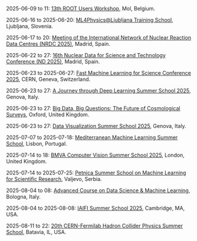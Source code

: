 2025-06-09 to 11: [13th ROOT Users Workshop](https://root.cern/workshops/root-2025 "The ROOT Users Workshop focuses on the ROOT data analysis framework, widely used in high-energy physics. Topics include data visualization, statistical analysis, and machine learning integration. The workshop covers updates to ROOT’s functionality, performance optimization, and applications in LHC experiments, neutrino physics, and beyond."), Mol, Belgium.

2025-06-16 to 2025-06-20: [ML4Physics@Ljubljana Training School](https://www.cost.eu/actions/CA22130/#tabs|Name:training-schools "The training school focuses on machine learning for physics, emphasizing applications in particle and astrophysics. Topics include neural networks, generative models, and data analysis. Lectures cover techniques for detector data and cosmological simulations, advancing AI-driven physics research."), Ljubljana, Slovenia.

2025-06-17 to 20: [Meeting of the International Network of Nuclear Reaction Data Centres (NRDC 2025)](https://www-nds.iaea.org/nrdc/nrdc_2025/ "NRDC 2025 focuses on nuclear reaction data, covering cross-section measurements, data compilation, and evaluation. Topics include nuclear databases, reaction modeling, and applications in nuclear energy and astrophysics, emphasizing standardized nuclear data."), Madrid, Spain.

2025-06-22 to 27: [16th Nuclear Data for Science and Technology Conference (ND 2025)](https://nd2025madrid.com "ND 2025 focuses on nuclear data, covering cross-section measurements, nuclear reaction modeling, and data evaluation. Topics include applications in nuclear energy, astrophysics, and medical isotopes, emphasizing accurate nuclear data for scientific advancements."), Madrid, Spain.

2025-06-23 to 2025-06-27: [Fast Machine Learning for Science Conference 2025](https://indico.cern.ch/event/1402307/ "The conference explores fast machine learning techniques for scientific applications, focusing on physics. Topics include real-time data processing, neural network optimization, and anomaly detection. Discussions cover applications in LHC experiments and cosmological data analysis, advancing computational efficiency."), CERN, Geneva, Switzerland.

2025-06-23 to 27: [A Journey through Deep Learning Summer School 2025](https://www.dibris.unige.it/AJDL2025 "The summer school trains researchers in deep learning, with applications in physics. Topics include neural networks, convolutional models, and generative AI. Lectures cover techniques for analyzing high-energy physics data, cosmological surveys, and detector signals, emphasizing practical implementations."), Genova, Italy.

2025-06-23 to 27: [Big Data, Big Questions: The Future of Cosmological Surveys](https://indico.cern.ch/event/1410989/ "The conference explores big data in cosmological surveys, focusing on data analysis and cosmological implications. Topics include large-scale structure, dark energy, and machine learning applications. Discussions cover data from Euclid, DESI, and future surveys, advancing cosmological research."), Oxford, United Kingdom.

2025-06-23 to 27: [Data Visualization Summer School 2025](https://www.dibris.unige.it/eventi/dataviz2025 "The summer school trains researchers in data visualization, with applications in physics. Topics include interactive visualizations, multidimensional data, and scientific plotting. Lectures cover techniques for analyzing high-energy physics data and cosmological simulations, emphasizing effective communication."), Genova, Italy.

2025-07-07 to 2025-07-18: [Mediterranean Machine Learning Summer School](https://www.m2l.eu/ "The M2L Summer School trains researchers in machine learning, with applications in physics. Topics include neural networks, generative models, and anomaly detection. Lectures cover techniques for particle physics data analysis and cosmological simulations, emphasizing AI-driven discoveries."), Lisbon, Portugal.

2025-07-14 to 18: [BMVA Computer Vision Summer School 2025](https://bmvc2025.org/bmva-computer-vision-summer-school/ "The summer school trains researchers in computer vision, with applications in physics. Topics include image processing, object detection, and deep learning. Lectures cover techniques for analyzing detector data in high-energy physics and astrophysical imaging, emphasizing AI-driven solutions."), London, United Kingdom.

2025-07-14 to 2025-07-25: [Petnica Summer School on Machine Learning for Scientific Research](https://psi2025.petnica.rs/ "The summer school trains students in machine learning for scientific research, with physics focus. Topics include neural networks, anomaly detection, and data analysis. Lectures cover applications in particle physics and cosmology, emphasizing AI-driven scientific discovery."), Valjevo, Serbia.

2025-08-04 to 08: [Advanced Course on Data Science & Machine Learning](https://www.iisi.it/events/acdsml2025/ "The course trains researchers in data science and machine learning, with applications in physics. Topics include deep learning, statistical modeling, and big data analysis. Lectures cover techniques for high-energy physics data processing, cosmological surveys, and detector optimization."), Bologna, Italy.

2025-08-04 to 2025-08-08: [IAIFI Summer School 2025](https://iaifi.org/summer-school/ "The summer school trains researchers in AI for physics, focusing on interdisciplinary applications. Topics include deep learning, generative models, and uncertainty quantification. Lectures cover applications in particle physics, cosmology, and detector data analysis, emphasizing AI-driven discoveries."), Cambridge, MA, USA.

2025-08-11 to 22: [20th CERN-Fermilab Hadron Collider Physics Summer School](https://indico.cern.ch/event/1402296/ "The HCP Summer School trains researchers in hadron collider physics, focusing on LHC experiments. Topics include Higgs boson measurements, QCD, and searches for new physics. Lectures cover experimental techniques, data analysis, and theoretical models, preparing students for contributions to ATLAS, CMS, and future colliders."), Batavia, IL, USA.

